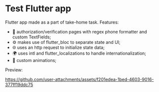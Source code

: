 # Test Flutter app

Flutter app made as a part of take-home task. Features:
- 📱 authorization/verification pages with regex phone formatter and custom TextFields;
- ⚙️ makes use of flutter_bloc to separate state and UI;
- 🌐 uses an http request to initialize state data;
- 🌍 uses intl and flutter_localizations to handle internationalization;
- 💎 custom animations;

Preview:

https://github.com/user-attachments/assets/f201edea-1bed-4603-9016-377ff19ddc75

